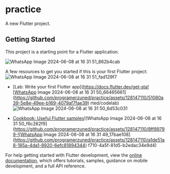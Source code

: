 # practice

A new Flutter project.

## Getting Started

This project is a starting point for a Flutter application.


![WhatsApp Image 2024-06-08 at 16 31 51_862b4cab](https://github.com/programerzuned/practice/assets/128147110/b73f968a-1955-401c-81b0-bc1dbf33fa82)

A few resources to get you started if this is your first Flutter project:![WhatsApp Image 2024-06-08 at 16 31 51_fad129f7](https://github.com/programerzuned/practice/assets/128147110/516a0ec6-b2a4-45e7-8001-425ee1f4a1e0)

- [Lab: Write your first Flutter app](https://docs.flutter.dev/get-sta![WhatsApp Image 2024-06-08 at 16 31 50_66465661](https://github.com/programerzuned/practice/assets/128147110/51080a39-5e8e-49ee-b169-4079af7fae39)
rted/codelab)![WhatsApp Image 2024-06-08 at 16 31 50_6d53c031](https://github.com/programerzuned/practice/assets/128147110/09873602-0e46-4e6e-ab3d-b397287f86d0)

- [Cookbook: Useful Flutter samples](https://docs.flutter.dev/cookbook)![WhatsApp Image 2024-06-08 at 16 31 50_f6c262f9](https://github.com/programerzuned/practice/assets/128147110/8ff89799-![WhatsApp Image 2024-06-08 at 16 31 49_17bae108](https://github.com/programerzuned/practice/assets/128147110/a1de51a8-185a-4da1-8920-6efc81894344)
f710-4a5f-81d5-b2edac34e9d4)


For help getting started with Flutter development, view the
[online documentation](https://docs.flutter.dev/), which offers tutorials,
samples, guidance on mobile development, and a full API reference.
